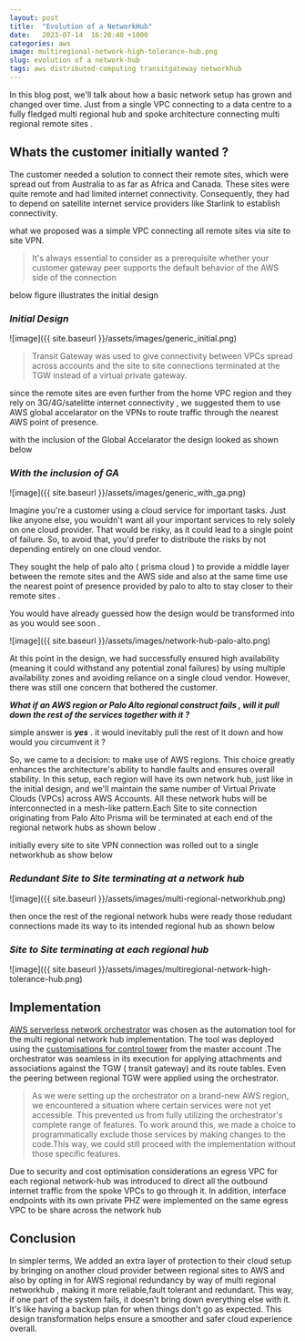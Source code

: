 ```yaml
---
layout: post
title:  "Evolution of a NetworkHub"
date:   2023-07-14  16:20:40 +1000
categories: aws
image: multiregional-network-high-tolerance-hub.png
slug: evolution of a network-hub
tags: aws distributed-computing transitgateway networkhub
---
```


In this blog post, we'll talk about how a basic network setup has grown and changed over time. Just from a single VPC connecting to a data centre to a fully fledged multi regional hub and spoke architecture connecting multi regional remote sites .


## Whats the customer initially wanted ? 

The customer needed a solution to connect their remote sites, which were spread out from Australia to as far as Africa and Canada. These sites were quite remote and had limited internet connectivity. Consequently, they had to depend on satellite internet service providers like Starlink to establish connectivity.

what we proposed was a simple VPC connecting all remote sites via site to site VPN. 

> It's always essential to consider as a prerequisite whether your customer gateway peer supports the default behavior of the AWS side of the connection

below figure illustrates the initial design 

### _Initial Design_
![image]({{ site.baseurl }}/assets/images/generic_initial.png)

> Transit Gateway was used to give connectivity between VPCs spread across accounts and the site to site connections terminated at the TGW instead of a virtual private gateway. 

since the remote sites are even further from the home VPC region and they rely on 3G/4G/satelitte internet connectivity , we suggested them to use AWS global accelarator on the VPNs to route traffic through the nearest AWS point of presence. 

with the inclusion of the Global Accelarator the design looked as shown below 


### _With the inclusion of GA_
![image]({{ site.baseurl }}/assets/images/generic_with_ga.png)

Imagine you're a customer using a cloud service for important tasks. Just like anyone else, you wouldn't want all your important services to rely solely on one cloud provider. That would be risky, as it could lead to a single point of failure. So, to avoid that, you'd prefer to distribute the risks by not depending entirely on one cloud vendor.


They sought the help of palo alto ( prisma cloud ) to provide a middle layer between the remote sites and the AWS side and also at the same time use the nearest point of presence provided by palo to alto to stay closer to their remote sites . 

You would have already guessed how the design would be transformed into as you would see soon .


![image]({{ site.baseurl }}/assets/images/network-hub-palo-alto.png)

At this point in the design, we had successfully ensured high availability (meaning it could withstand any potential zonal failures) by using multiple availability zones and avoiding reliance on a single cloud vendor. However, there was still one concern that bothered the customer.

***What if an AWS region or Palo Alto regional construct fails , will it pull down the rest of the services together with it ?***

simple answer is **_yes_** . it would inevitably pull the rest of it down and how would you circumvent it ? 

So, we came to a decision: to make use of AWS regions. This choice greatly enhances the architecture's ability to handle faults and ensures overall stability. In this setup, each region will have its own network hub, just like in the initial design, and we'll maintain the same number of Virtual Private Clouds (VPCs) across AWS Accounts. All these network hubs will be interconnected in a mesh-like pattern.Each Site to site connection originating from Palo Alto Prisma will be terminated at each end of the regional network hubs as shown below .

initially every site to site VPN connection was rolled out to a single networkhub as show below 

### _Redundant Site to Site terminating at a network hub_

![image]({{ site.baseurl }}/assets/images/multi-regional-networkhub.png)

then once the rest of the regional network hubs were ready those redudant connections made its way to its intended regional hub as shown below

### _Site to Site terminating at each regional hub_

![image]({{ site.baseurl }}/assets/images/multiregional-network-high-tolerance-hub.png)


## Implementation 


[AWS serverless network orchestrator](https://github.com/aws-solutions/network-orchestration-for-aws-transit-gateway) was chosen as the automation tool for the multi regional network hub implementation. The tool was deployed using the [customisations for control tower](https://github.com/aws-solutions/aws-control-tower-customizations) from the master account .The orchestrator was seamless in its execution for applying attachments and associations against the TGW ( transit gateway) and its route tables. Even the peering between regional TGW were applied using the orchestrator. 

> As we were setting up the orchestrator on a brand-new AWS region, we encountered a situation where certain services were not yet accessible. This prevented us from fully utilizing the orchestrator's complete range of features. To work around this, we made a choice to programmatically exclude those services by making changes to the code.This way, we could still proceed with the implementation without those specific features.

Due to security and cost optimisation considerations an egress VPC for each regional network-hub was introduced to direct all the outbound internet traffic from the spoke VPCs to go through it. In addition, interface endpoints with its own private PHZ were implemented on the same egress VPC to be share across the network hub

## Conclusion

In simpler terms, We added an extra layer of protection to their cloud setup by bringing on another cloud provider between regional sites to AWS and also by opting in for AWS regional redundancy by way of multi regional networkhub , making it more reliable,fault tolerant and redundant. This way, if one part of the system fails, it doesn't bring down everything else with it. It's like having a backup plan for when things don't go as expected. This design transformation helps ensure a smoother and safer cloud experience overall.




